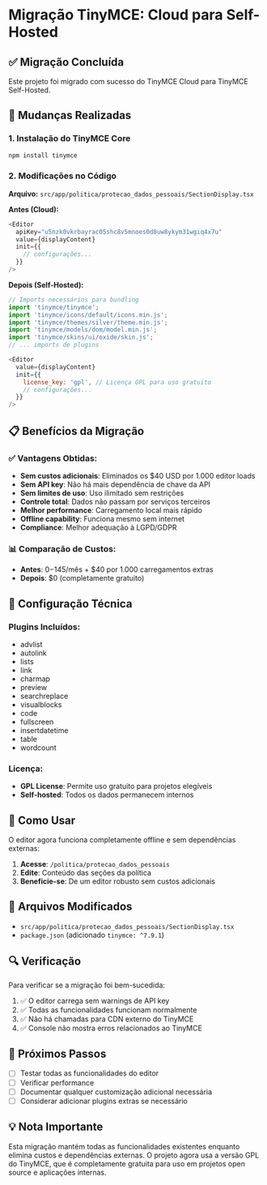 # Migração TinyMCE: Cloud para Self-Hosted

## ✅ Migração Concluída

Este projeto foi migrado com sucesso do TinyMCE Cloud para TinyMCE Self-Hosted.

## 🔄 Mudanças Realizadas

### 1. Instalação do TinyMCE Core
```bash
npm install tinymce
```

### 2. Modificações no Código

**Arquivo:** `src/app/politica/protecao_dados_pessoais/SectionDisplay.tsx`

**Antes (Cloud):**
```javascript
<Editor
  apiKey="u5nzk0vkrbayrac05shc8v5mnoes0d8uw8ykym31wgiq4x7u"
  value={displayContent}
  init={{
    // configurações...
  }}
/>
```

**Depois (Self-Hosted):**
```javascript
// Imports necessários para bundling
import 'tinymce/tinymce';
import 'tinymce/icons/default/icons.min.js';
import 'tinymce/themes/silver/theme.min.js';
import 'tinymce/models/dom/model.min.js';
import 'tinymce/skins/ui/oxide/skin.js';
// ... imports de plugins

<Editor
  value={displayContent}
  init={{
    license_key: 'gpl', // Licença GPL para uso gratuito
    // configurações...
  }}
/>
```

## 📋 Benefícios da Migração

### ✅ Vantagens Obtidas:
- **Sem custos adicionais**: Eliminados os $40 USD por 1.000 editor loads
- **Sem API key**: Não há mais dependência de chave da API
- **Sem limites de uso**: Uso ilimitado sem restrições
- **Controle total**: Dados não passam por serviços terceiros
- **Melhor performance**: Carregamento local mais rápido
- **Offline capability**: Funciona mesmo sem internet
- **Compliance**: Melhor adequação à LGPD/GDPR

### 📊 Comparação de Custos:
- **Antes**: $0-$145/mês + $40 por 1.000 carregamentos extras
- **Depois**: $0 (completamente gratuito)

## 🔧 Configuração Técnica

### Plugins Incluídos:
- advlist
- autolink
- lists
- link
- charmap
- preview
- searchreplace
- visualblocks
- code
- fullscreen
- insertdatetime
- table
- wordcount

### Licença:
- **GPL License**: Permite uso gratuito para projetos elegíveis
- **Self-hosted**: Todos os dados permanecem internos

## 🚀 Como Usar

O editor agora funciona completamente offline e sem dependências externas:

1. **Acesse**: `/politica/protecao_dados_pessoais`
2. **Edite**: Conteúdo das seções da política
3. **Beneficie-se**: De um editor robusto sem custos adicionais

## 📁 Arquivos Modificados

- `src/app/politica/protecao_dados_pessoais/SectionDisplay.tsx`
- `package.json` (adicionado `tinymce: ^7.9.1`)

## 🔍 Verificação

Para verificar se a migração foi bem-sucedida:

1. ✅ O editor carrega sem warnings de API key
2. ✅ Todas as funcionalidades funcionam normalmente
3. ✅ Não há chamadas para CDN externo do TinyMCE
4. ✅ Console não mostra erros relacionados ao TinyMCE

## 🎯 Próximos Passos

- [ ] Testar todas as funcionalidades do editor
- [ ] Verificar performance
- [ ] Documentar qualquer customização adicional necessária
- [ ] Considerar adicionar plugins extras se necessário

## 💡 Nota Importante

Esta migração mantém todas as funcionalidades existentes enquanto elimina custos e dependências externas. O projeto agora usa a versão GPL do TinyMCE, que é completamente gratuita para uso em projetos open source e aplicações internas. 